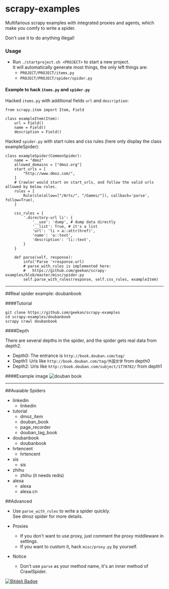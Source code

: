 scrapy-examples
==============

Multifarious scrapy examples with integrated proxies and agents, which make you comfy to write a spider.

Don't use it to do anything illegal!

### Usage

* Run `./startproject.sh <PROJECT>` to start a new project.  
  It will automatically generate most things, the only left things are:
  * `PROJECT/PROJECT/items.py`
  * `PROJECT/PROJECT/spider/spider.py`

#### Example to hack `items.py` and `spider.py`

Hacked `items.py` with additional fields `url` and `description`:  
```
from scrapy.item import Item, Field

class exampleItem(Item):
    url = Field()
    name = Field()
    description = Field()
```

Hacked `spider.py` with start rules and css rules (here only display the class exampleSpider):  
```
class exampleSpider(CommonSpider):
    name = "dmoz"
    allowed_domains = ["dmoz.org"]
    start_urls = [
        "http://www.dmoz.com/",
    ]
    # Crawler would start on start_urls, and follow the valid urls allowed by below rules.
    rules = [
        Rule(sle(allow=["/Arts/", "/Games/"]), callback='parse', follow=True),
    ]

    css_rules = {
        '.directory-url li': {
            '__use': 'dump', # dump data directly
            '__list': True, # it's a list
            'url': 'li > a::attr(href)',
            'name': 'a::text',
            'description': 'li::text',
        }
    }

    def parse(self, response):
        info('Parse '+response.url)
        # parse_with_rules is implemented here:
        #   https://github.com/geekan/scrapy-examples/blob/master/misc/spider.py
        self.parse_with_rules(response, self.css_rules, exampleItem)
```

***

##Real spider example: doubanbook

####Tutorial

    git clone https://github.com/geekan/scrapy-examples
    cd scrapy-examples/doubanbook
    scrapy crawl doubanbook

####Depth

There are several depths in the spider, and the spider gets
real data from depth2.

- Depth0: The entrance is `http://book.douban.com/tag/`
- Depth1: Urls like `http://book.douban.com/tag/外国文学` from depth0
- Depth2: Urls like `http://book.douban.com/subject/1770782/` from depth1

####Example image
![douban book](https://raw.githubusercontent.com/geekan/scrapy-examples/master/doubanbook/sample.jpg)

***

##Avaiable Spiders

* linkedin
  * linkedin
* tutorial
  * dmoz_item
  * douban_book
  * page_recorder
  * douban_tag_book
* doubanbook
  * doubanbook
* hrtencent
  * hrtencent
* sis
  * sis
* zhihu
  * zhihu (it needs redis)
* alexa
  * alexa
  * alexa.cn

##Advanced

* Use `parse_with_rules` to write a spider quickly.  
  See dmoz spider for more details.

* Proxies
  * If you don't want to use proxy, just comment the proxy middleware in settings.  
  * If you want to custom it, hack `misc/proxy.py` by yourself.  

* Notice
  * Don't use `parse` as your method name, it's an inner method of CrawlSpider.

[![Bitdeli Badge](https://d2weczhvl823v0.cloudfront.net/geekan/scrapy-examples/trend.png)](https://bitdeli.com/free "Bitdeli Badge")

